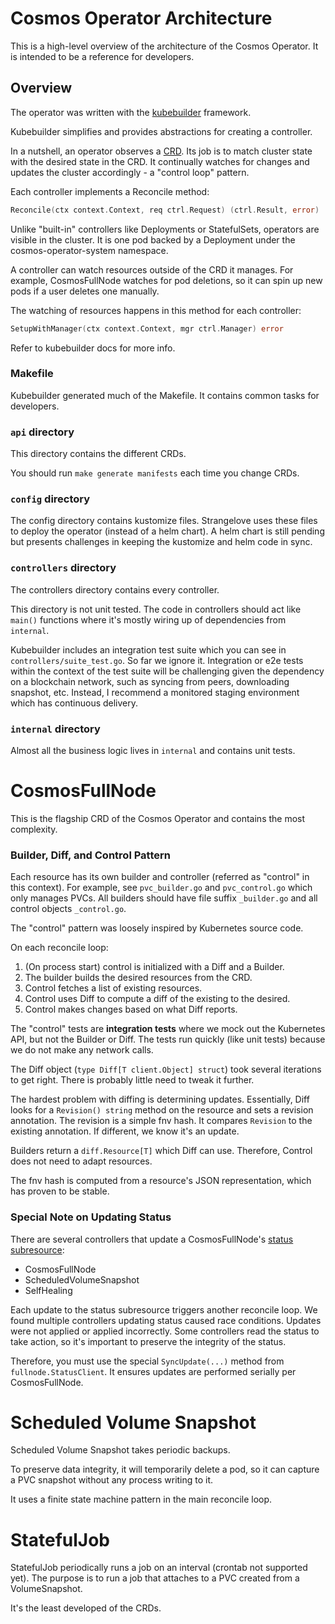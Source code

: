 # Cosmos Operator Architecture

This is a high-level overview of the architecture of the Cosmos Operator. It is intended to be a reference for
developers.

## Overview

The operator was written with the [kubebuilder](https://github.com/kubernetes-sigs/kubebuilder) framework.

Kubebuilder simplifies and provides abstractions for creating a controller.

In a nutshell, an operator observes
a [CRD](https://kubernetes.io/docs/concepts/extend-kubernetes/api-extension/custom-resources/). Its job is to match
cluster state with the desired state in the CRD. It
continually watches for changes and updates the cluster accordingly - a "control loop" pattern.

Each controller implements a Reconcile method:

```go
Reconcile(ctx context.Context, req ctrl.Request) (ctrl.Result, error)
```

Unlike "built-in" controllers like Deployments or StatefulSets, operators are visible in the cluster. It is one pod
backed by a Deployment under the cosmos-operator-system namespace.

A controller can watch resources outside of the CRD it manages. For example, CosmosFullNode watches for pod deletions,
so
it can spin up new pods if a user deletes one manually.

The watching of resources happens in this method for each controller:

```go
SetupWithManager(ctx context.Context, mgr ctrl.Manager) error
```

Refer to kubebuilder docs for more info.

### Makefile

Kubebuilder generated much of the Makefile. It contains common tasks for developers.

### `api` directory

This directory contains the different CRDs.

You should run `make generate manifests` each time you change CRDs.

### `config` directory

The config directory contains kustomize files. Strangelove uses these files to deploy the operator (instead of a helm
chart). A helm chart is still pending but presents challenges in keeping the kustomize and helm code in sync.

### `controllers` directory

The controllers directory contains every controller.

This directory is not unit tested. The code in controllers should act like `main()` functions where it's mostly wiring
up of dependencies from `internal`.

Kubebuilder includes an integration test suite which you can see in `controllers/suite_test.go`. So far we ignore it.
Integration or e2e tests within the context of the test suite will be challenging given the dependency on a
blockchain network, such as syncing from peers, downloading snapshot, etc. Instead, I recommend a monitored staging
environment
which has continuous delivery.

### `internal` directory

Almost all the business logic lives in `internal` and contains unit tests.

# CosmosFullNode

This is the flagship CRD of the Cosmos Operator and contains the most complexity.

### Builder, Diff, and Control Pattern

Each resource has its own builder and controller (referred as "control" in this context). For example,
see `pvc_builder.go` and `pvc_control.go` which only manages PVCs. All builders should have file suffix `_builder.go`
and all control objects `_control.go`.

The "control"
pattern was loosely inspired by Kubernetes source code.

On each reconcile loop:

1. (On process start) control is initialized with a Diff and a Builder.
2. The builder builds the desired resources from the CRD.
3. Control fetches a list of existing resources.
4. Control uses Diff to compute a diff of the existing to the desired.
5. Control makes changes based on what Diff reports.

The "control" tests are **integration tests** where we mock out the Kubernetes API, but not the Builder or Diff. The
tests run quickly (like unit tests) because we do not make any network calls.

The Diff object (`type Diff[T client.Object] struct`) took several iterations to get right. There is probably little
need to tweak it further.

The hardest problem with diffing is determining updates. Essentially, Diff looks for a `Revision() string` method on the
resource and sets a revision annotation. The revision is a simple fnv hash. It compares `Revision` to the existing annotation. 
If different, we know it's an update.

Builders return a `diff.Resource[T]` which Diff can use. Therefore, Control does not need to adapt resources.

The fnv hash is computed from a resource's JSON representation, which has proven to be stable.

### Special Note on Updating Status

There are several controllers that update a
CosmosFullNode's [status subresource](https://book-v1.book.kubebuilder.io/basics/status_subresource):

* CosmosFullNode
* ScheduledVolumeSnapshot
* SelfHealing

Each update to the status subresource triggers another reconcile loop. We found multiple controllers updating status
caused race conditions. Updates were not applied or applied incorrectly. 
Some controllers read the status to take action, so it's important to preserve the integrity of the status.

Therefore, you must use the special `SyncUpdate(...)` method from `fullnode.StatusClient`. It ensures updates are
performed serially per CosmosFullNode.

# Scheduled Volume Snapshot

Scheduled Volume Snapshot takes periodic backups.

To preserve data integrity, it will temporarily delete a pod, so it can capture a PVC snapshot without any process
writing to it.

It uses a finite state machine pattern in the main reconcile loop.

# StatefulJob

StatefulJob periodically runs a job on an interval (crontab not supported yet). The purpose is to run a job that
attaches to a PVC created from a VolumeSnapshot.

It's the least developed of the CRDs.
